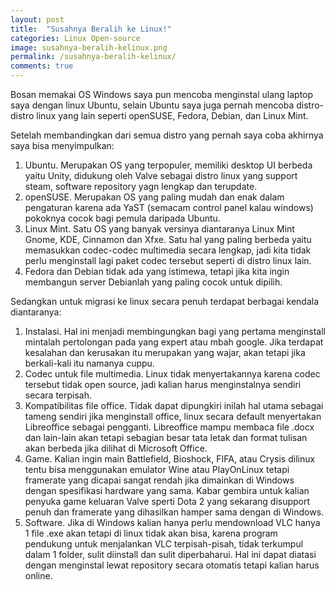 ```yaml
---
layout: post
title:  "Susahnya Beralih ke Linux!"
categories: Linux Open-source
image: susahnya-beralih-kelinux.png
permalink: /susahnya-beralih-kelinux/
comments: true
---
```


Bosan memakai OS Windows saya pun mencoba menginstal ulang laptop saya dengan linux Ubuntu, selain Ubuntu saya juga pernah mencoba distro-distro linux yang lain seperti openSUSE, Fedora, Debian, dan Linux Mint.

<!--more-->

Setelah membandingkan dari semua distro yang pernah saya coba akhirnya saya bisa menyimpulkan:

1. Ubuntu. Merupakan OS yang terpopuler, memiliki desktop UI berbeda yaitu Unity, didukung oleh Valve sebagai distro linux yang support steam, software repository yagn lengkap dan terupdate.
2. openSUSE. Merupakan OS yang paling mudah dan enak dalam pengaturan karena ada YaST (semacam control panel kalau windows) pokoknya cocok bagi pemula daripada Ubuntu.
3. Linux Mint. Satu OS yang banyak versinya diantaranya Linux Mint Gnome, KDE, Cinnamon dan Xfxe. Satu hal yang paling berbeda yaitu memasukkan codec-codec multimedia secara lengkap, jadi kita tidak perlu menginstall lagi paket codec tersebut seperti di distro linux lain.
4. Fedora dan Debian tidak ada yang istimewa, tetapi jika kita ingin membangun server Debianlah yang paling cocok untuk dipilih.

Sedangkan untuk migrasi ke linux secara penuh terdapat berbagai kendala diantaranya:

1. Instalasi. Hal ini menjadi membingungkan bagi yang pertama menginstall mintalah pertolongan pada yang expert atau mbah google. Jika terdapat kesalahan dan kerusakan itu merupakan yang wajar, akan tetapi jika berkali-kali itu namanya cuppu.
2. Codec untuk file multimedia. Linux tidak menyertakannya karena codec tersebut tidak open source, jadi kalian harus menginstalnya sendiri secara terpisah.
3. Kompatibilitas file office. Tidak dapat dipungkiri inilah hal utama sebagai tameng sendiri jika menginstall office, linux secara default menyertakan Libreoffice sebagai pengganti. Libreoffice mampu membaca file .docx dan lain-lain akan tetapi sebagian besar tata letak dan format tulisan akan berbeda jika dilihat di Microsoft Office.
4. Game. Kalian ingin main Battlefield, Bioshock, FIFA, atau Crysis dilinux tentu bisa menggunakan emulator Wine atau PlayOnLinux tetapi framerate yang dicapai sangat rendah jika dimainkan di Windows dengan spesifikasi hardware yang sama. Kabar gembira untuk kalian penyuka game keluaran Valve sperti Dota 2 yang sekarang disupport penuh dan framerate yang dihasilkan hamper sama dengan di Windows.
5. Software. Jika di Windows kalian hanya perlu mendownload VLC hanya 1 file .exe akan tetapi di linux tidak akan bisa, karena program pendukung untuk menjalankan VLC terpisah-pisah, tidak terkumpul dalam 1 folder, sulit diinstall dan sulit diperbaharui. Hal ini dapat diatasi dengan menginstal lewat repository secara otomatis tetapi kalian harus online.
